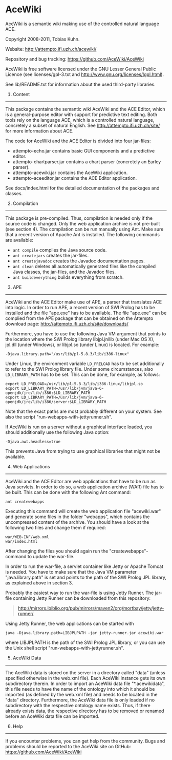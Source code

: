 AceWiki
=======

AceWiki is a semantic wiki making use of the controlled natural language ACE.

Copyright 2008-2011, Tobias Kuhn.

Website: <http://attempto.ifi.uzh.ch/acewiki/>

Repository and bug tracking: <https://github.com/AceWiki/AceWiki>

AceWiki is free
software licensed under the GNU Lesser General Public Licence (see licenses/gpl-3.txt and
<http://www.gnu.org/licenses/lgpl.html>).

See lib/README.txt for information about the used third-party libraries.


1. Content
----------

This package contains the semantic wiki AceWiki and the ACE Editor, which is a general-purpose
editor with support for predictive text editing. Both tools rely on the language ACE, which is a
controlled natural language, concretely a subset of natural English. See
<http://attempto.ifi.uzh.ch/site/> for more information about ACE.

The code for AceWiki and the ACE Editor is divided into four jar-files:

- attempto-echo.jar contains basic GUI components and a predictive editor.
- attempto-chartparser.jar contains a chart parser (concretely an Earley parser).
- attempto-acewiki.jar contains the AceWiki application.
- attempto-aceeditor.jar contains the ACE Editor application.

See docs/index.html for the detailed documentation of the packages and classes.


2. Compilation
--------------

This package is pre-compiled. Thus, compilation is needed only if the source code is changed. Only
the web application archive is not pre-built (see section 4). The compilation can be run manually
using Ant. Make sure that a recent version of Apache Ant is installed. The following commands are
available:

- `ant compile` compiles the Java source code.
- `ant createjars` creates the jar-files.
- `ant createjavadoc` creates the Javadoc documentation pages.
- `ant clean` deletes all automatically generated files like the compiled Java classes, the
jar-files, and the Javadoc files.
- `ant buildeverything` builds everything from scratch.


3. APE
------

AceWiki and the ACE Editor make use of APE, a parser that translates ACE into logic. In order to
run APE, a recent version of SWI Prolog has to be installed and the file "ape.exe" has to be
available. The file "ape.exe" can be complied from the APE package that can be obtained on the
Attempto download page: <http://attempto.ifi.uzh.ch/site/downloads/>

Furthermore, you have to use the following Java VM argument that points to the location where the
SWI Prolog library libjpl.jnilib (under Mac OS X), jpl.dll (under Windows), or libjpl.so (under
Linux) is located. For example:

    -Djava.library.path="/usr/lib/pl-5.8.3/lib/i386-linux"

Under Linux, the environment variable `LD_PRELOAD` has to be set additionally to refer to the SWI
Prolog library file. Under some circumstances, also `LD_LIBRARY_PATH` has to be set. This can be done,
for example, as follows:

    export LD_PRELOAD=/usr/lib/pl-5.8.3/lib/i386-linux/libjpl.so
    export LD_LIBRARY_PATH=/usr/lib/jvm/java-6-openjdk/jre/lib/i386:$LD_LIBRARY_PATH
    export LD_LIBRARY_PATH=/usr/lib/jvm/java-6-openjdk/jre/lib/i386/server:$LD_LIBRARY_PATH

Note that the exact paths are most probably different on your system. See also the script
"run-webapps-with-jettyrunner.sh".

If AceWiki is run on a server without a graphical interface loaded, you should additionally use the
following Java option:

    -Djava.awt.headless=true

This prevents Java from trying to use graphical libraries that might not be available.


4. Web Applications
-------------------

AceWiki and the ACE Editor are web applications that have to be run as Java servlets. In order to
do so, a web application archive (WAR) file has to be built. This can be done with the following
Ant command:

    ant createwebapps

Executing this command will create the web application file "acewiki.war" and generate some files
in the folder "webapps", which contains the uncompressed content of the archive. You should have a
look at the following two files and change them if required:

    war/WEB-INF/web.xml
    war/index.html

After changing the files you should again run the "createwebapps"-command to update the war-file.

In order to run the war-file, a servlet container like Jetty or Apache Tomcat is needed. You have
to make sure that the Java VM parameter "java.library.path" is set and points to the path of the
SWI Prolog JPL library, as explained above in section 3.

Probably the easiest way to run the war-file is using Jetty Runner. The jar-file containing Jetty
Runner can be downloaded from this repository:

>   <http://mirrors.ibiblio.org/pub/mirrors/maven2/org/mortbay/jetty/jetty-runner/>

Using Jetty Runner, the web applications can be started with

    java -Djava.library.path=LIBJPLPATH -jar jetty-runner.jar acewiki.war

where LIBJPLPATH is the path of the SWI Prolog JPL library, or you can use the Unix shell script
"run-webapps-with-jettyrunner.sh".


5. AceWiki Data
---------------

The AceWiki data is stored on the server in a directory called "data" (unless specified otherwise
in the web.xml file). Each AceWiki instance gets its own subdirectory therein. In order to import an
AceWiki data file "*.acewikidata", this file needs to have the name of the ontology into which it
should be imported (as defined by the web.xml file) and needs to be located in the "data"
directory. Furthermore, the AceWiki data file is only loaded if no subdirectory with the respective
ontology name exists. Thus, if there already exists data, the respective directory has to be
removed or renamed before an AceWiki data file can be imported.


6. Help
-------

If you encounter problems, you can get help from the community. Bugs and problems should be
reported to the AceWiki site on GitHub: <https://github.com/AceWiki/AceWiki>
